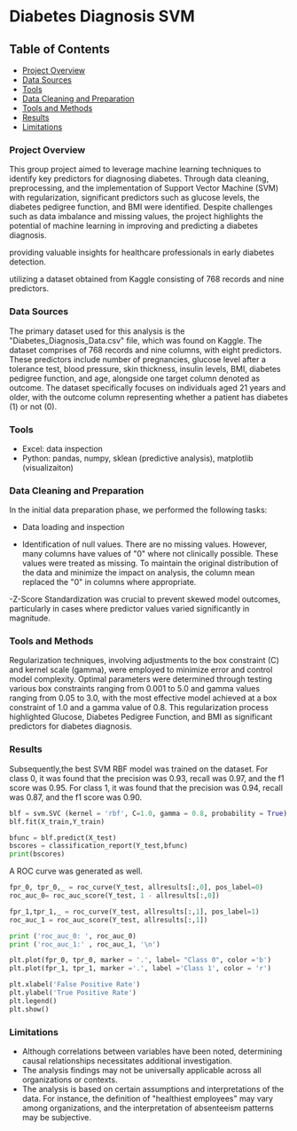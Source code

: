 # Diabetes Diagnosis SVM

## Table of Contents

- [Project Overview](#project-overview)
- [Data Sources](#data-sources)
- [Tools](#tools)
- [Data Cleaning and Preparation](#data-cleaning-and-preparation)
- [Tools and Methods](#tools-and-methods)
- [Results](#results)
- [Limitations](#limitations)

### Project Overview
This group project aimed to leverage machine learning techniques to identify key predictors for diagnosing diabetes. Through data cleaning, preprocessing, and the implementation of Support Vector Machine (SVM) with regularization, significant predictors such as glucose levels, the diabetes pedigree function, and BMI were identified. Despite challenges such as data imbalance and missing values, the project highlights the potential of machine learning in improving and predicting a diabetes diagnosis.

providing valuable insights for healthcare professionals in early diabetes detection. 

utilizing a dataset obtained from Kaggle consisting of 768 records and nine predictors.

### Data Sources

The primary dataset used for this analysis is the "Diabetes_Diagnosis_Data.csv" file, which was found on Kaggle. The dataset comprises of 768 records and nine columns, with eight predictors. These predictors include number of pregnancies, glucose level after a tolerance test, blood pressure, skin thickness, insulin levels, BMI, diabetes pedigree function, and age, alongside one target column denoted as outcome. The dataset specifically focuses on individuals aged 21 years and older, with the outcome column representing whether a patient has diabetes (1) or not (0).

### Tools

- Excel: data inspection
- Python: pandas, numpy, sklean (predictive analysis), matplotlib (visualizaiton)

### Data Cleaning and Preparation

In the initial data preparation phase, we performed the following tasks:

- Data loading and inspection

- Identification of null values. There are no missing values. However, many columns have values of "0" where not clinically possible. These values were treated as missing. To maintain the original distribution of the data and minimize the impact on analysis, the column mean replaced the "0" in columns where appropriate.

-Z-Score Standardization was crucial to prevent skewed model outcomes, particularly in cases where predictor values varied significantly in magnitude.

### Tools and Methods

Regularization techniques, involving adjustments to the box constraint (C) and kernel scale (gamma), were employed to minimize error and control model complexity. Optimal parameters were determined through testing various box constraints ranging from 0.001 to 5.0 and gamma values ranging from 0.05 to 3.0, with the most effective model achieved at a box constraint of 1.0 and a gamma value of 0.8. This regularization process highlighted Glucose, Diabetes Pedigree Function, and BMI as significant predictors for diabetes diagnosis. 

### Results

Subsequently,the best SVM RBF model was trained on the dataset. For class 0, it was found that the precision was 0.93, recall was 0.97, and the f1 score was 0.95. For class 1, it was found that the precision was 0.94, recall was 0.87, and the f1 score was 0.90.

```python
blf = svm.SVC (kernel = 'rbf', C=1.0, gamma = 0.8, probability = True)
blf.fit(X_train,Y_train)

bfunc = blf.predict(X_test)
bscores = classification_report(Y_test,bfunc)
print(bscores)
```

A ROC curve was generated as well. 

```python
fpr_0, tpr_0,_ = roc_curve(Y_test, allresults[:,0], pos_label=0)
roc_auc_0= roc_auc_score(Y_test, 1 - allresults[:,0])

fpr_1,tpr_1,_ = roc_curve(Y_test, allresults[:,1], pos_label=1)
roc_auc_1 = roc_auc_score(Y_test, allresults[:,1])

print ('roc_auc_0: ', roc_auc_0)
print ('roc_auc_1:' , roc_auc_1, '\n')

plt.plot(fpr_0, tpr_0, marker = '.', label= "Class 0", color ='b')
plt.plot(fpr_1, tpr_1, marker ='.', label ='Class 1', color = 'r')

plt.xlabel('False Positive Rate')
plt.ylabel('True Positive Rate')
plt.legend()
plt.show()
```

### Limitations
- Although correlations between variables have been noted, determining causal relationships necessitates additional investigation.
- The analysis findings may not be universally applicable across all organizations or contexts.
- The analysis is based on certain assumptions and interpretations of the data. For instance, the definition of "healthiest employees" may vary among organizations, and the interpretation of absenteeism patterns may be subjective.
